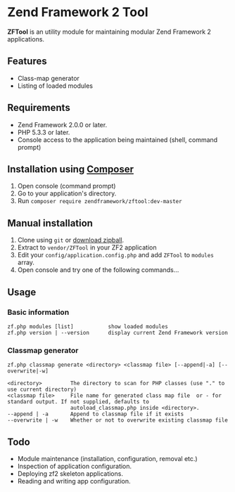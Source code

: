   Zend Framework 2 Tool
=========================

**ZFTool** is an utility module for maintaining modular Zend Framework 2 applications.

## Features
 * Class-map generator
 * Listing of loaded modules

## Requirements
 * Zend Framework 2.0.0 or later.
 * PHP 5.3.3 or later.
 * Console access to the application being maintained (shell, command prompt)

## Installation using [Composer](http://getcomposer.org)
 1. Open console (command prompt)
 2. Go to your application's directory.
 2. Run `composer require zendframework/zftool:dev-master`

## Manual installation
 1. Clone using `git` or [download zipball](https://github.com/zendframework/ZFTool/zipball/master).
 1. Extract to `vendor/ZFTool` in your ZF2 application
 1. Edit your `config/application.config.php` and add `ZFTool` to `modules` array.
 1. Open console and try one of the following commands...


## Usage

### Basic information

    zf.php modules [list]           show loaded modules
    zf.php version | --version      display current Zend Framework version

### Classmap generator

    zf.php classmap generate <directory> <classmap file> [--append|-a] [--overwrite|-w]

    <directory>         The directory to scan for PHP classes (use "." to use current directory)
    <classmap file>     File name for generated class map file  or - for standard output. If not supplied, defaults to
                        autoload_classmap.php inside <directory>.
    --append | -a       Append to classmap file if it exists
    --overwrite | -w    Whether or not to overwrite existing classmap file

## Todo
 * Module maintenance (installation, configuration, removal etc.)
 * Inspection of application configuration.
 * Deploying zf2 skeleton applications.
 * Reading and writing app configuration.

